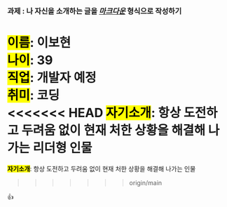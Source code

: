 ### 과제 : 나 자신을 소개하는 글을 <u>_마크다운_</u> 형식으로 작성하기

<mark>**이름**</mark>: 이보현  
<mark>**나이**</mark>: 39  
<mark>**직업**</mark>: 개발자 예정  
<mark>**취미**</mark>: 코딩  
<<<<<<< HEAD
<mark>**자기소개**</mark>: 항상 도전하고 두려움 없이 현재 처한 상황을 해결해 나가는 리더형 인물
=======
<mark>**자기소개**</mark>: 항상 도전하고 두려움 없이 현재 처한 상황을 해결해 나가는 인물
>>>>>>> origin/main

:+1:
